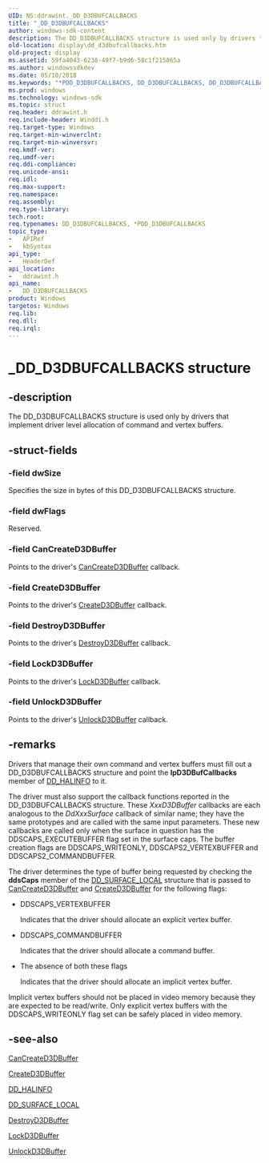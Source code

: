 ```yaml
---
UID: NS:ddrawint._DD_D3DBUFCALLBACKS
title: "_DD_D3DBUFCALLBACKS"
author: windows-sdk-content
description: The DD_D3DBUFCALLBACKS structure is used only by drivers that implement driver level allocation of command and vertex buffers.
old-location: display\dd_d3dbufcallbacks.htm
old-project: display
ms.assetid: 59fa4043-6238-49f7-b9d6-58c1f215865a
ms.author: windowssdkdev
ms.date: 05/10/2018
ms.keywords: "*PDD_D3DBUFCALLBACKS, DD_D3DBUFCALLBACKS, DD_D3DBUFCALLBACKS structure [Display Devices], PDD_D3DBUFCALLBACKS, PDD_D3DBUFCALLBACKS structure pointer [Display Devices], _DD_D3DBUFCALLBACKS, ddrawint/DD_D3DBUFCALLBACKS, ddrawint/PDD_D3DBUFCALLBACKS, ddstrcts_cfe891c1-2660-460f-ac58-79f243ee902e.xml, display.dd_d3dbufcallbacks"
ms.prod: windows
ms.technology: windows-sdk
ms.topic: struct
req.header: ddrawint.h
req.include-header: Winddi.h
req.target-type: Windows
req.target-min-winverclnt: 
req.target-min-winversvr: 
req.kmdf-ver: 
req.umdf-ver: 
req.ddi-compliance: 
req.unicode-ansi: 
req.idl: 
req.max-support: 
req.namespace: 
req.assembly: 
req.type-library: 
tech.root: 
req.typenames: DD_D3DBUFCALLBACKS, *PDD_D3DBUFCALLBACKS
topic_type:
-	APIRef
-	kbSyntax
api_type:
-	HeaderDef
api_location:
-	ddrawint.h
api_name:
-	DD_D3DBUFCALLBACKS
product: Windows
targetos: Windows
req.lib: 
req.dll: 
req.irql: 
---
```


# _DD_D3DBUFCALLBACKS structure


## -description


The DD_D3DBUFCALLBACKS structure is used only by drivers that implement driver level allocation of command and vertex buffers.


## -struct-fields




### -field dwSize

Specifies the size in bytes of this DD_D3DBUFCALLBACKS structure.


### -field dwFlags

Reserved.


### -field CanCreateD3DBuffer

Points to the driver's <a href="https://msdn.microsoft.com/94aace9f-0927-4b33-a9ea-79c27d5edea9">CanCreateD3DBuffer</a> callback.


### -field CreateD3DBuffer

Points to the driver's <a href="https://msdn.microsoft.com/8b012e65-b78b-41a4-ac05-d9be015b6ed8">CreateD3DBuffer</a> callback.


### -field DestroyD3DBuffer

Points to the driver's <a href="https://msdn.microsoft.com/f86c5c86-f0f2-4e2e-9235-a675d950bce1">DestroyD3DBuffer</a> callback.


### -field LockD3DBuffer

Points to the driver's <a href="https://msdn.microsoft.com/8e0714df-1ac8-448c-9f0f-d361640c133a">LockD3DBuffer</a> callback.


### -field UnlockD3DBuffer

Points to the driver's <a href="https://msdn.microsoft.com/ab0476f5-64da-415e-a8aa-ccbfc9f1a082">UnlockD3DBuffer</a> callback.


## -remarks



Drivers that manage their own command and vertex buffers must fill out a DD_D3DBUFCALLBACKS structure and point the <b>lpD3DBufCallbacks</b> member of <a href="https://msdn.microsoft.com/library/windows/hardware/ff551627">DD_HALINFO</a> to it. 

The driver must also support the callback functions reported in the DD_D3DBUFCALLBACKS structure. These <i>XxxD3DBuffer</i> callbacks are each analogous to the <i>DdXxxSurface</i> callback of similar name; they have the same prototypes and are called with the same input parameters. These new callbacks are called only when the surface in question has the DDSCAPS_EXECUTEBUFFER flag set in the surface caps. The buffer creation flags are DDSCAPS_WRITEONLY, DDSCAPS2_VERTEXBUFFER and DDSCAPS2_COMMANDBUFFER. 

The driver determines the type of buffer being requested by checking the <b>ddsCaps</b> member of the <a href="https://msdn.microsoft.com/library/windows/hardware/ff551733">DD_SURFACE_LOCAL</a> structure that is passed to <a href="https://msdn.microsoft.com/94aace9f-0927-4b33-a9ea-79c27d5edea9">CanCreateD3DBuffer</a> and <a href="https://msdn.microsoft.com/8b012e65-b78b-41a4-ac05-d9be015b6ed8">CreateD3DBuffer</a> for the following flags:

<ul>
<li>
DDSCAPS_VERTEXBUFFER

Indicates that the driver should allocate an explicit vertex buffer.

</li>
<li>
DDSCAPS_COMMANDBUFFER

Indicates that the driver should allocate a command buffer. 

</li>
<li>
The absence of both these flags 

Indicates that the driver should allocate an implicit vertex buffer.

</li>
</ul>
Implicit vertex buffers should not be placed in video memory because they are expected to be read/write. Only explicit vertex buffers with the DDSCAPS_WRITEONLY flag set can be safely placed in video memory.




## -see-also




<a href="https://msdn.microsoft.com/94aace9f-0927-4b33-a9ea-79c27d5edea9">CanCreateD3DBuffer</a>



<a href="https://msdn.microsoft.com/8b012e65-b78b-41a4-ac05-d9be015b6ed8">CreateD3DBuffer</a>



<a href="https://msdn.microsoft.com/library/windows/hardware/ff551627">DD_HALINFO</a>



<a href="https://msdn.microsoft.com/library/windows/hardware/ff551733">DD_SURFACE_LOCAL</a>



<a href="https://msdn.microsoft.com/f86c5c86-f0f2-4e2e-9235-a675d950bce1">DestroyD3DBuffer</a>



<a href="https://msdn.microsoft.com/8e0714df-1ac8-448c-9f0f-d361640c133a">LockD3DBuffer</a>



<a href="https://msdn.microsoft.com/ab0476f5-64da-415e-a8aa-ccbfc9f1a082">UnlockD3DBuffer</a>
 

 

